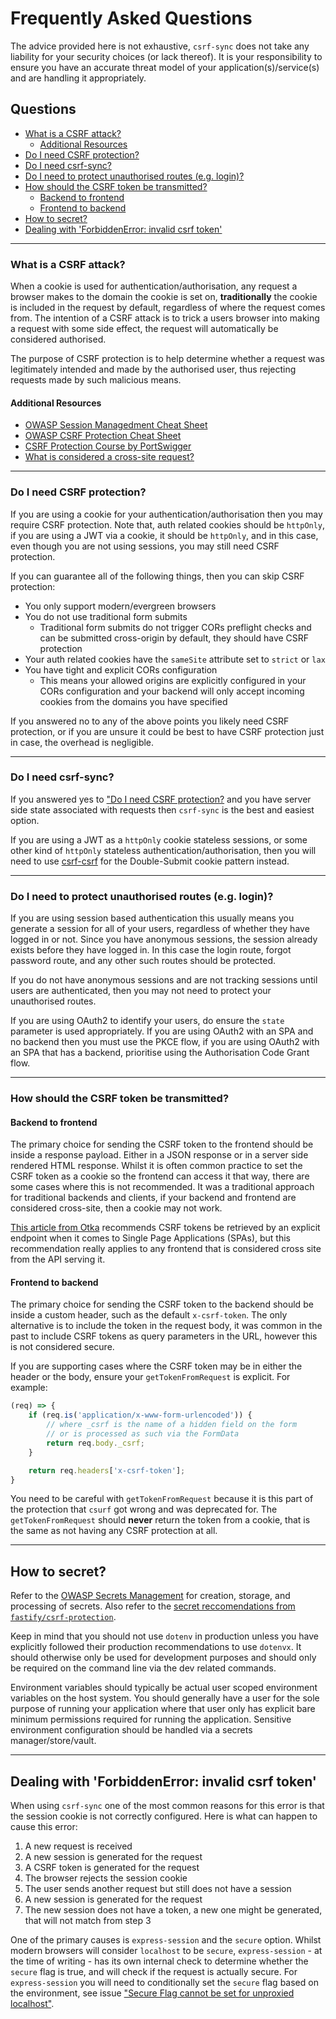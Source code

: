 # Frequently Asked Questions

The advice provided here is not exhaustive, `csrf-sync` does not take any liability for your security choices (or lack thereof). It is your responsibility to ensure you have an accurate threat model of your application(s)/service(s) and are handling it appropriately.


## Questions

* [What is a CSRF attack?](#what-is-a-csrf-attack)
  * [Additional Resources](#additional-resources)
* [Do I need CSRF protection?](#do-i-need-csrf-protection)
* [Do I need csrf-sync?](#do-i-need-csrf-csrf)
* [Do I need to protect unauthorised routes (e.g. login)?](#do-i-need-to-protect-unauthorised-routes-eg-login)
* [How should the CSRF token be transmitted?](#how-should-the-csrf-token-be-transmitted)
  * [Backend to frontend](#backend-to-frontend)
  * [Frontend to backend](#frontend-to-backend)
* [How to secret?](#how-to-secret)
* [Dealing with 'ForbiddenError: invalid csrf token'](#dealing-with-forbiddenerror-invalid-csrf-token)

---
### What is a CSRF attack?

When a cookie is used for authentication/authorisation, any request a browser makes to the domain the cookie is set on, **traditionally** the cookie is included in the request by default, regardless of where the request comes from. The intention of a CSRF attack is to trick a users browser into making a request with some side effect, the request will automatically be considered authorised.

The purpose of CSRF protection is to help determine whether a request was legitimately intended and made by the authorised user, thus rejecting requests made by such malicious means.

#### Additional Resources

* [OWASP Session Managedment Cheat Sheet](https://cheatsheetseries.owasp.org/cheatsheets/Session_Management_Cheat_Sheet.html)
* [OWASP CSRF Protection Cheat Sheet](https://cheatsheetseries.owasp.org/cheatsheets/Cross-Site_Request_Forgery_Prevention_Cheat_Sheet.html)
* [CSRF Protection Course by PortSwigger](https://portswigger.net/web-security/csrf#what-is-csrf)
* [What is considered a cross-site request?](https://web.dev/articles/same-site-same-origin)


---
### Do I need CSRF protection?

If you are using a cookie for your authentication/authorisation then you may require CSRF protection. Note that, auth related cookies should be `httpOnly`, if you are using a JWT via a cookie, it should be `httpOnly`, and in this case, even though you are not using sessions, you may still need CSRF protection.

If you can guarantee all of the following things, then you can skip CSRF protection:

* You only support modern/evergreen browsers
* You do not use traditional form submits
  * Traditional form submits do not trigger CORs preflight checks and can be submitted cross-origin by default, they should have CSRF protection
* Your auth related cookies have the `sameSite` attribute set to `strict` or `lax`
* You have tight and explicit CORs configuration  
  * This means your allowed origins are explicitly configured in your CORs configuration and your backend will only accept incoming cookies from the domains you have specified 

If you answered no to any of the above points you likely need CSRF protection, or if you are unsure it could be best to have CSRF protection just in case, the overhead is negligible.


---
### Do I need csrf-sync?

If you answered yes to ["Do I need CSRF protection?](#do-i-need-csrf-protection) and you have server side state associated with requests then `csrf-sync` is the best and easiest option.

If you are using a JWT as a `httpOnly` cookie stateless sessions, or some other kind of `httpOnly` stateless authentication/authorisation, then you will need to use [csrf-csrf](https://github.com/Psifi-Solutions/csrf-csrf) for the Double-Submit cookie pattern instead.


---
### Do I need to protect unauthorised routes (e.g. login)?

If you are using session based authentication this usually means you generate a session for all of your users, regardless of whether they have logged in or not. Since you have anonymous sessions, the session already exists before they have logged in. In this case the login route, forgot password route, and any other such routes should be protected.

If you do not have anonymous sessions and are not tracking sessions until users are authenticated, then you may not need to protect your unauthorised routes.

If you are using OAuth2 to identify your users, do ensure the `state` parameter is used appropriately. If you are using OAuth2 with an SPA and no backend then you must use the PKCE flow, if you are using OAuth2 with an SPA that has a backend, prioritise using the Authorisation Code Grant flow.


---
### How should the CSRF token be transmitted?

#### Backend to frontend

The primary choice for sending the CSRF token to the frontend should be inside a response payload. Either in a JSON response or in a server side rendered HTML response. Whilst it is often common practice to set the CSRF token as a cookie so the frontend can access it that way, there are some cases where this is not recommended. It was a traditional approach for traditional backends and clients, if your backend and frontend are considered cross-site, then a cookie may not work.

[This article from Otka](https://developer.okta.com/blog/2022/07/08/spa-web-security-csrf-xss#validate-requests-for-authenticity-to-mitigate-csrf) recommends CSRF tokens be retrieved by an explicit endpoint when it comes to Single Page Applications (SPAs), but this recommendation really applies to any frontend that is considered cross site from the API serving it.

#### Frontend to backend

The primary choice for sending the CSRF token to the backend should be inside a custom header, such as the default `x-csrf-token`. The only alternative is to include the token in the request body, it was common in the past to include CSRF tokens as query parameters in the URL, however this is not considered secure.

If you are supporting cases where the CSRF token may be in either the header or the body, ensure your `getTokenFromRequest` is explicit. For example:

```js
(req) => {
    if (req.is('application/x-www-form-urlencoded')) {
        // where _csrf is the name of a hidden field on the form
        // or is processed as such via the FormData
        return req.body._csrf;
    }

    return req.headers['x-csrf-token'];
}
```

You need to be careful with `getTokenFromRequest` because it is this part of the protection that `csurf` got wrong and was deprecated for. The `getTokenFromRequest` should **never** return the token from a cookie, that is the same as not having any CSRF protection at all.


---
## How to secret?

Refer to the [OWASP Secrets Management](https://cheatsheetseries.owasp.org/cheatsheets/Secrets_Management_Cheat_Sheet.html) for creation, storage, and processing of secrets. Also refer to the [secret reccomendations from `fastify/csrf-protection`](https://github.com/fastify/csrf-protection#securing-the-secret).

Keep in mind that you should not use `dotenv` in production unless you have explicitly followed their production recommendations to use `dotenvx`. It should otherwise only be used for development purposes and should only be required on the command line via the dev related commands.

Environment variables should typically be actual user scoped environment variables on the host system. You should generally have a user for the sole purpose of running your application where that user only has explicit bare minimum permissions required for running the application. Sensitive environment configuration should be handled via a secrets manager/store/vault.


---
## Dealing with 'ForbiddenError: invalid csrf token'

When using `csrf-sync` one of the most common reasons for this error is that the session cookie is not correctly configured. Here is what can happen to cause this error:

1. A new request is received
2. A new session is generated for the request
3. A CSRF token is generated for the request
4. The browser rejects the session cookie
5. The user sends another request but still does not have a session
6. A new session is generated for the request
7. The new session does not have a token, a new one might be generated, that will not match from step 3

One of the primary causes is `express-session` and the `secure` option. Whilst modern browsers will consider `localhost` to be `secure`, `express-session` - at the time of writing - has its own internal check to determine whether the `secure` flag is true, and will check if the request is actually secure. For `express-session` you will need to conditionally set the `secure` flag based on the environment, see issue ["Secure Flag cannot be set for unproxied localhost"](https://github.com/expressjs/session/issues/837).